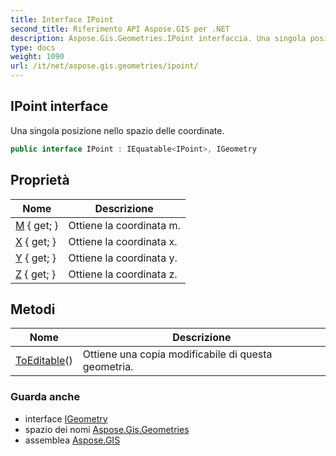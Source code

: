 ```yaml
---
title: Interface IPoint
second_title: Riferimento API Aspose.GIS per .NET
description: Aspose.Gis.Geometries.IPoint interfaccia. Una singola posizione nello spazio delle coordinate.
type: docs
weight: 1090
url: /it/net/aspose.gis.geometries/ipoint/
---
```

## IPoint interface

Una singola posizione nello spazio delle coordinate.

```csharp
public interface IPoint : IEquatable<IPoint>, IGeometry
```

## Proprietà

| Nome | Descrizione |
| --- | --- |
| [M](../../aspose.gis.geometries/ipoint/m/) { get; } | Ottiene la coordinata m. |
| [X](../../aspose.gis.geometries/ipoint/x/) { get; } | Ottiene la coordinata x. |
| [Y](../../aspose.gis.geometries/ipoint/y/) { get; } | Ottiene la coordinata y. |
| [Z](../../aspose.gis.geometries/ipoint/z/) { get; } | Ottiene la coordinata z. |

## Metodi

| Nome | Descrizione |
| --- | --- |
| [ToEditable](../../aspose.gis.geometries/ipoint/toeditable/)() | Ottiene una copia modificabile di questa geometria. |

### Guarda anche

* interface [IGeometry](../igeometry/)
* spazio dei nomi [Aspose.Gis.Geometries](../../aspose.gis.geometries/)
* assemblea [Aspose.GIS](../../)


